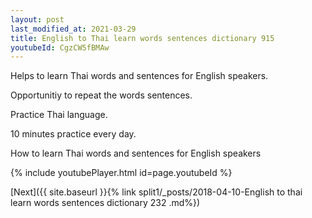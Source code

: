 ```yaml
---
layout: post
last_modified_at: 2021-03-29
title: English to Thai learn words sentences dictionary 915 
youtubeId: CgzCW5fBMAw
---
```

 
 
Helps to learn Thai words and sentences for English speakers.

Opportunitiy to repeat the words sentences. 

Practice Thai language. 
 
10 minutes practice every day. 
 
How to learn Thai words and sentences for English speakers 
 
{% include youtubePlayer.html id=page.youtubeId %}
 
 
[Next]({{ site.baseurl }}{% link  split1/_posts/2018-04-10-English to thai learn words sentences dictionary 232 .md%})
 
